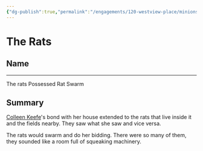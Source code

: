 ```yaml
---
{"dg-publish":true,"permalink":"/engagements/120-westview-place/minions/the-rats/"}
---
```


# The Rats

## Name
----
The rats
Possessed Rat Swarm

## Summary
[Colleen Keefe](../Monster/Colleen%20Keefe.md)'s bond with her house extended to the rats that live inside it and the fields nearby. They saw what she saw and vice versa. 

The rats would swarm and do her bidding. There were so many of them, they sounded like a room full of squeaking machinery. 



